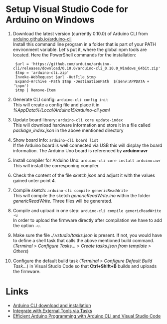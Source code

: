 # Setup Visual Studio Code for Arduino on Windows



1. Download the latest version (currently 0.10.0) of Arduino CLI from [arduino.github.io/arduino-cli](https://arduino.github.io/arduino-cli/installation)<br>
    Install this command line program in a folder that is part of your PATH environment variable. Let's put it, where the global npm tools are located. Here the PowerShell commands for the installation:

        $url = 'https://github.com/arduino/arduino-cli/releases/download/0.10.0/arduino-cli_0.10.0_Windows_64bit.zip'
        $tmp = 'arduino-cli.zip'
        Invoke-WebRequest $url -OutFile $tmp
        Expand-Archive -Path $tmp -DestinationPath  $($env:APPDATA + '\npm')
        $tmp | Remove-Item

2. Generate CLI config: 
    ```arduino-cli config init```<br>
    This will create a config file and place it in *%AppData%/Local/Arduino15/arduino-cli.yaml*
3. Update board library: 
    ```arduino-cli core update-index```<br>
    This will download hardware information and store it in a file called *package_index.json* in the above mentioned directory
4. Show board info: 
    ```arduino-cli board list```<br>
    If the Arduino board is well connected via USB this will display the board information. The Arduino Uno board is referenced by **arduino:avr**
5. Install compiler for Arduino Uno: 
    ```arduino-cli core install arduino:avr```<br>
    This will install the corresponing compiler.
6. Check the content of the file *sketch.json* and adjust it with the values gained unter point 4.
7. Compile sketch:
    ```arduino-cli compile genericReadWrite```<br>
    This will compile the sketch *genericReadWrite.ino* within the folder *genericReadWrite*. Three files will be generated.
8.  Compile and upload in one step: 
    ```arduino-cli compile genericReadWrite -u```<br>
    In order to upload the firmware directly after compilation we have to add the option ```-u```.
9.  Make sure the file *./.vstudio/tasks.json* is present. If not, you would have to define a shell task that calls the above mentioned build command. (*Terminal > Configure Tasks... > Create tasks.json from template > Others*)
10.  Configure the default build task (*Terminal > Configure Default Build Task...*) in Visual Studio Code so that **Ctrl+Shift+B** builds and uploads the firmware.

# Links
*  [Arduino CLI download and installation](https://arduino.github.io/arduino-cli/installation)
* [Integrate with External Tools via Tasks](https://code.visualstudio.com/docs/editor/tasks#vscode)
*  [Efficient Arduino Programming with Arduino CLI and Visual Studio Code](https://learn.sparkfun.com/tutorials/efficient-arduino-programming-with-arduino-cli-and-visual-studio-code/all)




